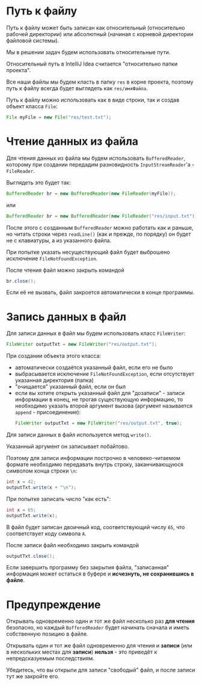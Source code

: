 # Путь к файлу

Путь к файлу может быть записан как относительный (относительно рабочей директории) или абсолютный (начиная с корневой директории файловой системы).

Мы в решении задач будем использовать относительные пути.

Относительный путь в IntelliJ Idea считается "относительно папки проекта".

Все наши файлы мы будем класть в папку `res` в корне проекта, поэтому путь к файлу всегда будет выглядеть как `res/имяФайла`.

Путь к файлу можно использовать как в виде строки, так и создав объект класса `File`:
```java
File myFile = new File("res/test.txt");
```

# Чтение данных из файла

Для чтения данных из файла мы будем использовать `BufferedReader`, которому при создании передадим разновидность `InputStreamReader`'а - `FileReader`.

Выглядеть это будет так:
```java
BufferedReader br = new BufferedReader(new FileReader(myFile));
```
или
```java
BufferedReader br = new BufferedReader(new FileReader("res/input.txt"));
```

После этого с созданным `BufferedReader` можно работать как и раньше, но читать строки через `readLine()` (как и прежде, по порядку) он будет не с клавиатуры, а из указанного файла.

При попытке указать несуществующий файл будет выброшено исключение `FileNotFoundException`.

После чтения файл можно закрыть командой
```java
br.close();
```

Если её не вызвать, файл закроется автоматически в конце программы.

# Запись данных в файл

Для записи данных в файл мы будем использовать класс `FileWriter`:
```java
FileWriter outputTxt = new FileWriter("res/output.txt");
```
При создании объекта этого класса:
- автоматически создаётся указанный файл, если его не было
- выбрасывается исключение `FileNotFoundException`, если отсутствует указанная директория (папка)
- "очищается" указанный файл, если он был
- если вы хотите открыть указанный файл для "дозаписи" - записи информации в конец, не трогая существующую информацию, то необходимо указать второй аргумент вызова (аргумент называется `append` - присоединение):
   ```java
   FileWriter outputTxt = new FileWriter("res/output.txt", true);
   ```

Для записи данных в файл используется метод `write()`.

Указанный аргумент он записывает побайтово.

Поэтому для записи информации построчно в человеко-читаемом формате необходимо передавать внутрь строку, заканчивающуюся символом конца строки `\n`:
```java
int x = 42;
outputTxt.write(x + "\n");
```

При попытке записать число "как есть":
```java
int x = 65;
outputTxt.write(x);
```
В файл будет записан двоичный код, соответствующий числу `65`, что соответствует коду символа `A`.

После записи файл необходимо закрыть командой
```java
outputTxt.close();
```
Если завершить программу без закрытия файла, "записанная" информация может остаться в буфере и **исчезнуть, не сохранившись в файле**.

# Предупреждение

Открывать одновременно один и тот же файл несколько раз **для чтения** безопасно, но каждый `BufferedReader` будет начинать сначала и иметь собственную позицию в файле.

Открывать один и тот же файл одновременно для чтения и **записи** (или в нескольких местах для **записи**) **нельзя** - это приведёт к непредсказуемым последствиям.

Убедитесь, что вы открыли для записи "свободый" файл, и после записи тут же закройте его.
